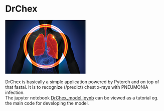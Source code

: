 # DrChex
  
<img src="photos/icon.jpg" width="256"/>

DrChex is basically a simple application powered by Pytorch and on top of that fastai. It is to recognize (/predict) chest x-rays with PNEUMONIA infection.  
The jupyter notebook [DrChex_model.ipynb](https://github.com/mohsen-saki/DrChex/blob/main/DrChex_model.ipynb) can be viewed as a tutorial eg. the main code for developing the model.

